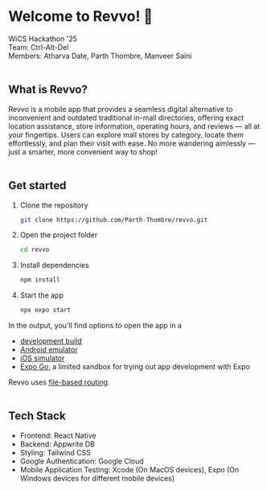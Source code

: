 # Welcome to Revvo! 👋
WiCS Hackathon '25  
Team: Ctrl-Alt-Del  
Members: Atharva Date, Parth Thombre, Manveer Saini<br><br>

## What is Revvo?
Revvo is a mobile app that provides a seamless digital alternative to inconvenient and outdated traditional in-mall directories, offering exact location assistance,  store information, operating hours, and reviews — all at your fingertips. 
Users can explore mall stores by category, locate them effortlessly, and plan their visit with ease. No more wandering aimlessly — just a smarter, more convenient way to shop!<br><br>

## Get started

1. Clone the repository
   ```bash
   git clone https://github.com/Parth-Thombre/revvo.git
   ```
   
2. Open the project folder
   ```bash
   cd revvo
   ```
   
3. Install dependencies
   ```bash
   npm install
   ```

4. Start the app

   ```bash
   npx expo start
   ```

In the output, you'll find options to open the app in a

- [development build](https://docs.expo.dev/develop/development-builds/introduction/)
- [Android emulator](https://docs.expo.dev/workflow/android-studio-emulator/)
- [iOS simulator](https://docs.expo.dev/workflow/ios-simulator/)
- [Expo Go](https://expo.dev/go), a limited sandbox for trying out app development with Expo

Revvo uses [file-based routing](https://docs.expo.dev/router/introduction).<br><br>

## Tech Stack
- Frontend: React Native
- Backend: Appwrite DB
- Styling: Tailwind CSS
- Google Authentication: Google Cloud
- Mobile Application Testing: Xcode (On MacOS devices), Expo (On Windows devices for different mobile devices)
